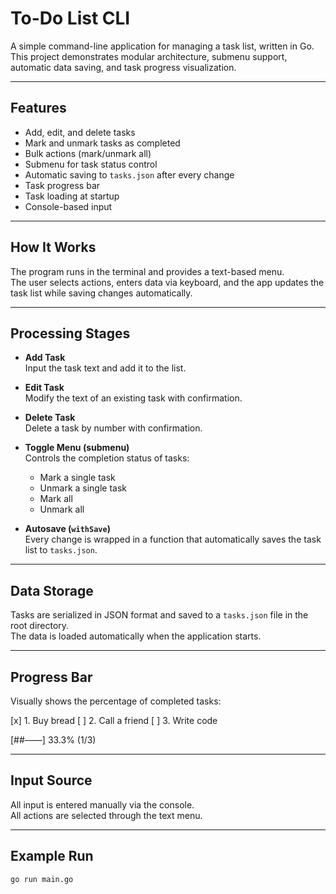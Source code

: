 # To-Do List CLI

A simple command-line application for managing a task list, written in Go.  
This project demonstrates modular architecture, submenu support, automatic data saving, and task progress visualization.

---

## Features

- Add, edit, and delete tasks  
- Mark and unmark tasks as completed  
- Bulk actions (mark/unmark all)  
- Submenu for task status control  
- Automatic saving to `tasks.json` after every change  
- Task progress bar  
- Task loading at startup  
- Console-based input

---

## How It Works

The program runs in the terminal and provides a text-based menu.  
The user selects actions, enters data via keyboard, and the app updates the task list while saving changes automatically.

---

## Processing Stages

- **Add Task**  
  Input the task text and add it to the list.

- **Edit Task**  
  Modify the text of an existing task with confirmation.

- **Delete Task**  
  Delete a task by number with confirmation.

- **Toggle Menu (submenu)**  
  Controls the completion status of tasks:
  - Mark a single task
  - Unmark a single task
  - Mark all
  - Unmark all

- **Autosave (`withSave`)**  
  Every change is wrapped in a function that automatically saves the task list to `tasks.json`.

---

## Data Storage

Tasks are serialized in JSON format and saved to a `tasks.json` file in the root directory.  
The data is loaded automatically when the application starts.

---

## Progress Bar

Visually shows the percentage of completed tasks:

[x] 1. Buy bread
[ ] 2. Call a friend
[ ] 3. Write code

[##––––] 33.3%  (1/3)

---

## Input Source

All input is entered manually via the console.  
All actions are selected through the text menu.

---

## Example Run

```bash
go run main.go
```